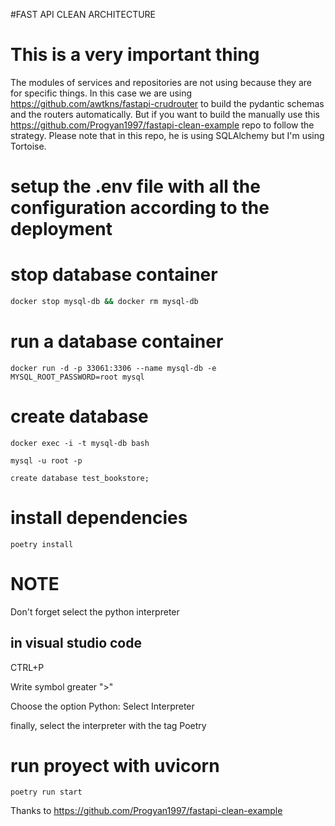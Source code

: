 #FAST API CLEAN ARCHITECTURE

# This is a very important thing
The modules of services and repositories are not using because they are for specific things. In this case we are using https://github.com/awtkns/fastapi-crudrouter to build the pydantic schemas and the routers automatically. But if you want to build the manually use this https://github.com/Progyan1997/fastapi-clean-example repo to follow the strategy. Please note that in this repo, he is using SQLAlchemy but I'm using Tortoise.


# setup the .env file with all the configuration according to the deployment

# stop database container
```bash
docker stop mysql-db && docker rm mysql-db
```
# run a database container 
```
docker run -d -p 33061:3306 --name mysql-db -e MYSQL_ROOT_PASSWORD=root mysql
```
# create database
```
docker exec -i -t mysql-db bash

mysql -u root -p

create database test_bookstore;
```


# install dependencies
```
poetry install
```

# NOTE
Don't forget select the python interpreter 

## in visual studio code
CTRL+P


Write symbol greater ">"


Choose the option Python: Select Interpreter 


finally, select the interpreter with the tag Poetry

# run proyect with uvicorn
```
poetry run start
```


Thanks to
https://github.com/Progyan1997/fastapi-clean-example
